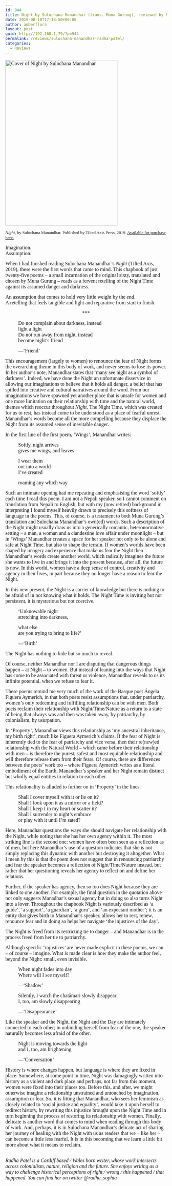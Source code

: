 ```yaml
---
id: 944
title: Night by Sulochana Manandhar (trans. Muna Gurung), reviewed by Radha Patel
date: 2019-08-10T17:18:50+00:00
author: amberflora
layout: post
guid: http://192.168.1.79/?p=944
permalink: /reviews/sulochana-manandhar-radha-patel/
categories:
  - Reviews
---
```

<span style="font-family: georgia, palatino, serif; font-size: 12pt;"><img loading="lazy" class="aligncenter wp-image-949" src="http://amberflora.com/wp-content/uploads/2019/08/Night.jpg" alt="Cover of Night by Sulochana Manandhar" width="350" height="517" srcset="/assets/wp-content/uploads/2019/08/Night.jpg 864w, /assets/wp-content/uploads/2019/08/Night-203x300.jpg 203w, /assets/wp-content/uploads/2019/08/Night-768x1134.jpg 768w, /assets/wp-content/uploads/2019/08/Night-693x1024.jpg 693w" sizes="(max-width: 350px) 100vw, 350px" /></span>

<p style="text-align: left;">
  <span style="font-size: 10pt; font-family: georgia, palatino, serif;"><em>Night</em>, by Sulochana Manandhar. Published by Tilted Axis Press, 2019. <a href="https://www.tiltedaxispress.com/store/from-nepal-translating-feminisms">Available for purchase here.</a></span>
</p>

<span style="font-family: georgia, palatino, serif; font-size: 12pt;">Imagination.</span>  
<span style="font-family: georgia, palatino, serif; font-size: 12pt;">Assumption.</span>

<span style="font-family: georgia, palatino, serif; font-size: 12pt;">When I had finished reading Sulochana Manandhar’s <em>Night</em> (Tilted Axis, 2019), these were the first words that came to mind. This chapbook of just twenty-five poems – a small incarnation of the original sixty, translated and chosen by Muna Gurung – reads as a fervent retelling of the Night Time against its assumed danger and darkness.</span>

<span style="font-family: georgia, palatino, serif; font-size: 12pt;">An assumption that comes to hold very little weight by the end.</span>  
<span style="font-family: georgia, palatino, serif; font-size: 12pt;">A retelling that feels tangible and light and reparative from start to finish.</span>

<p style="text-align: center;">
  <span style="font-family: georgia, palatino, serif; font-size: 12pt;">***</span>
</p>

<p style="padding-left: 40px;">
  <span style="font-family: georgia, palatino, serif; font-size: 12pt;">Do not complain about darkness, instead</span><br /> <span style="font-family: georgia, palatino, serif; font-size: 12pt;">light a light</span><br /> <span style="font-family: georgia, palatino, serif; font-size: 12pt;">Do not run away from night, instead</span><br /> <span style="font-family: georgia, palatino, serif; font-size: 12pt;">become night’s friend</span>
</p>

<p style="padding-left: 40px;">
  <span style="font-family: georgia, palatino, serif; font-size: 12pt;">—‘Friend&#8217;</span>
</p>

<span style="font-family: georgia, palatino, serif; font-size: 12pt;">This encouragement (largely to women) to renounce the fear of Night forms the overarching theme in this body of work, and never seems to lose its power. In her author’s note, Manandhar states that ‘many see night as a symbol of darkness’. Indeed, we have done the Night an unfortunate disservice in allowing our imaginations to believe that it holds all danger, a belief that has spilled into creative and cultural narratives around the word. From our imaginations we have spawned yet another place that is unsafe for women and one more limitation on their relationship with time and the natural world, themes which reoccur throughout <em>Night</em>. The Night Time, which was created for us to rest, has instead come to be understood as a place of fearful unrest. Manandhar’s words become all the more compelling because they displace the Night from its assumed sense of inevitable danger.</span>

<span style="font-family: georgia, palatino, serif; font-size: 12pt;">In the first line of the first poem, ‘Wings’, Manandhar writes:</span>

<p style="padding-left: 40px;">
  <span style="font-family: georgia, palatino, serif; font-size: 12pt;">Softly, night arrives</span><br /> <span style="font-family: georgia, palatino, serif; font-size: 12pt;">gives me wings, and leaves</span>
</p>

<p style="padding-left: 40px;">
  <span style="font-family: georgia, palatino, serif; font-size: 12pt;">I wear them</span><br /> <span style="font-family: georgia, palatino, serif; font-size: 12pt;">out into a world</span><br /> <span style="font-family: georgia, palatino, serif; font-size: 12pt;">I’ve created</span>
</p>

<p style="padding-left: 40px;">
  <span style="font-family: georgia, palatino, serif; font-size: 12pt;">roaming any which way</span>
</p>

<span style="font-family: georgia, palatino, serif; font-size: 12pt;">Such an intimate opening had me repeating and emphasising the word ‘softly’ each time I read this poem. I am not a Nepali speaker, so I cannot comment on translation from Nepali to English, but with my (now retired) background in interpreting I found myself heavily drawn to precisely this softness of language in the poems. This, of course, is a testament to both Muna Gurung’s translation and Sulochana Manandhar’s own(ed) words. Such a description of the Night might usually draw us into a generically romantic, heteronormative setting – a man, a woman and a clandestine love affair under moonlight – but in &#8216;Wings&#8217; Manandhar creates a space for her speaker not only to be alone and safe at Night Time, but also to shape the terrain. If women’s worlds have been shaped by imagery and experience that make us fear the Night then Manandhar’s words create another world, which radically imagines the future she wants to live in and brings it into the present because, after all, the future is now. In this world, women have a deep sense of control, creativity and agency in their lives, in part because they no longer have a reason to fear the Night.</span>

<span style="font-family: georgia, palatino, serif; font-size: 12pt;">In this new present, the Night is a carrier of knowledge but there is nothing to be afraid of in not knowing what it holds. The Night Time is inviting but not persistent, it is mysterious but not coercive.</span>

<p style="padding-left: 40px;">
  <span style="font-family: georgia, palatino, serif; font-size: 12pt;">‘Unknowable night</span><br /> <span style="font-family: georgia, palatino, serif; font-size: 12pt;">stretching into darkness,</span>
</p>

<p style="padding-left: 40px;">
  <span style="font-family: georgia, palatino, serif; font-size: 12pt;">what else</span><br /> <span style="font-family: georgia, palatino, serif; font-size: 12pt;">are you trying to bring to life?’</span>
</p>

<p style="padding-left: 40px;">
  <span style="font-family: georgia, palatino, serif; font-size: 12pt;">—‘Birth’</span>
</p>

<span style="font-family: georgia, palatino, serif; font-size: 12pt;">The Night has nothing to hide but so much to reveal.</span>

<span style="font-family: georgia, palatino, serif; font-size: 12pt;">Of course, neither Manandhar nor I are disputing that dangerous things happen – at Night – to women. But instead of leaning into the ways that Night has come to be associated with threat or violence, Manandhar reveals to us its infinite potential, when we refuse to fear it.</span>

<span style="font-family: georgia, palatino, serif; font-size: 12pt;">These poems remind me very much of the work of the Basque poet Ángela Figuera Aymerich, in that both poets resist assumptions that, under patriarchy, women’s only redeeming and fulfilling relationship can be with men. Both poets reclaim their relationship with Night/Time/Nature as a return to a state of being that always was and then was taken away, by patriarchy, by colonialism, by usurpation.</span>

<span style="font-family: georgia, palatino, serif; font-size: 12pt;">In ‘Property’, Manandhar views this relationship as ‘my ancestral inheritance, my birth right’, much like Figuera Aymerich’s claims. If the fear of Night is inherently tied to the fear of patriarchy and vice versa, then their re(new)ed relationship with the Natural World – which came before their relationship with men – is therefore the purest, safest and most equitable relationship and will therefore release them from their fears. Of course, there are differences between the poets’ work too – where Figuera Aymerich writes as a literal embodiment of the Earth, Manandhar’s speaker and her Night remain distinct but wholly equal entities in relation to each other.</span>

<span style="font-family: georgia, palatino, serif; font-size: 12pt;">This relationality is alluded to further on in ‘Property’ in the lines:</span>

<p style="padding-left: 40px;">
  <span style="font-family: georgia, palatino, serif; font-size: 12pt;">Shall I cover myself with it or lie on it?</span><br /> <span style="font-family: georgia, palatino, serif; font-size: 12pt;">Shall I look upon it as a mirror or a field?</span><br /> <span style="font-family: georgia, palatino, serif; font-size: 12pt;">Shall I keep I in my heart or scatter it?</span><br /> <span style="font-family: georgia, palatino, serif; font-size: 12pt;">Shall I surrender to night’s embrace</span><br /> <span style="font-family: georgia, palatino, serif; font-size: 12pt;">or play with it until I’m sated?</span>
</p>

<span style="font-family: georgia, palatino, serif; font-size: 12pt;">Here, Manandhar questions the ways she should navigate her relationship with the Night, while noting that she has her own agency within it. The most striking line is the second one; women have often been seen as a reflection as of men, but here Manandhar’s use of a question indicates that she is not simply replacing this dynamic with another but destroying it altogether. What I mean by this is that the poem does not suggest that in renouncing patriarchy and fear the speaker becomes a reflection of Night/Time/Nature instead, but rather that her questioning reveals her agency to reflect on and define her relations.</span>

<span style="font-family: georgia, palatino, serif; font-size: 12pt;">Further, if the speaker has agency, then so too does Night because they are linked to one another. For example, the final question in the quotation above not only suggests Manadhar’s sexual agency but in doing so also turns Night into a lover. Throughout the chapbook Night is variously described as ‘a guide’, ‘a support’, ‘a guardian’, ‘a guru’, and ‘an expectant mother’; it is an entity that gives birth to Manandhar’s speaker, allows her to rest, renew, renounce fear and in doing so helps her navigate ‘the injustices of the day’.</span>

<span style="font-family: georgia, palatino, serif; font-size: 12pt;">The Night is freed from its restricting tie to danger – and Manandhar is in the process freed from her tie to patriarchy.</span>

<span style="font-family: georgia, palatino, serif; font-size: 12pt;">Although specific ‘injustices’ are never made explicit in these poems, we can – of course – imagine. What <em>is</em> made clear is how they make the author feel, beyond the Night: small, even invisible.</span>

<p style="padding-left: 40px;">
  <span style="font-family: georgia, palatino, serif; font-size: 12pt;">When night fades into day</span><br /> <span style="font-family: georgia, palatino, serif; font-size: 12pt;">Where will I see myself?</span>
</p>

<p style="padding-left: 40px;">
  <span style="font-family: georgia, palatino, serif; font-size: 12pt;">—‘Shadow’</span>
</p>

<p style="padding-left: 40px;">
  <span style="font-family: georgia, palatino, serif; font-size: 12pt;">Silently, I watch the chatāmari slowly disappear</span><br /> <span style="font-family: georgia, palatino, serif; font-size: 12pt;">I, too, am slowly disappearing</span>
</p>

<p style="padding-left: 40px;">
  <span style="font-family: georgia, palatino, serif; font-size: 12pt;">—‘Disappearance’</span>
</p>

<span style="font-family: georgia, palatino, serif; font-size: 12pt;">Like the speaker and the Night, the Night and the Day are intimately connected to each other; in unbinding herself from fear of the one, the speaker naturally becomes less afraid of the other.</span>

<p style="padding-left: 40px;">
  <span style="font-family: georgia, palatino, serif; font-size: 12pt;">Night is moving towards the light</span><br /> <span style="font-family: georgia, palatino, serif; font-size: 12pt;">and I, too, am brightening</span>
</p>

<p style="padding-left: 40px;">
  <span style="font-family: georgia, palatino, serif; font-size: 12pt;">—‘Conversation’</span>
</p>

<span style="font-family: georgia, palatino, serif; font-size: 12pt;">History is where changes happen, but language is where they are fixed in place. Somewhere, at some point in time, Night was damagingly written into history as a violent and dark place and perhaps, not far from this moment, women were fixed into their places too. Before this, and after, we might otherwise imagine a relationship unstrained and untouched by imagination, assumption or fear. So, it is fitting that Manandhar, who sees her feminism as closely related to &#8216;social justice and equality&#8217;, would take it upon herself to redirect history, by rewriting this injustice brought upon the Night Time and in turn beginning the process of restoring its relationship with women. Finally, delicate is another word that comes to mind when reading through this body of work. And, perhaps, it is in Sulochana Manandhar&#8217;s delicate act of sharing her journey of healing with the Night with us as readers that we – like her – can become a little less fearful. It is in this becoming that we learn a little bit more about what it means to reclaim.</span>

&nbsp;  
<span style="font-family: georgia, palatino, serif; font-size: 12pt;"><em>Radha Patel is a Cardiff based / Wales born writer, whose work intersects across colonialism, nature, religion and the future. She enjoys writing as a way to challenge historical perceptions of right / wrong / this happened / that happened. You can find her on twitter @radha_sophia</em></span>
